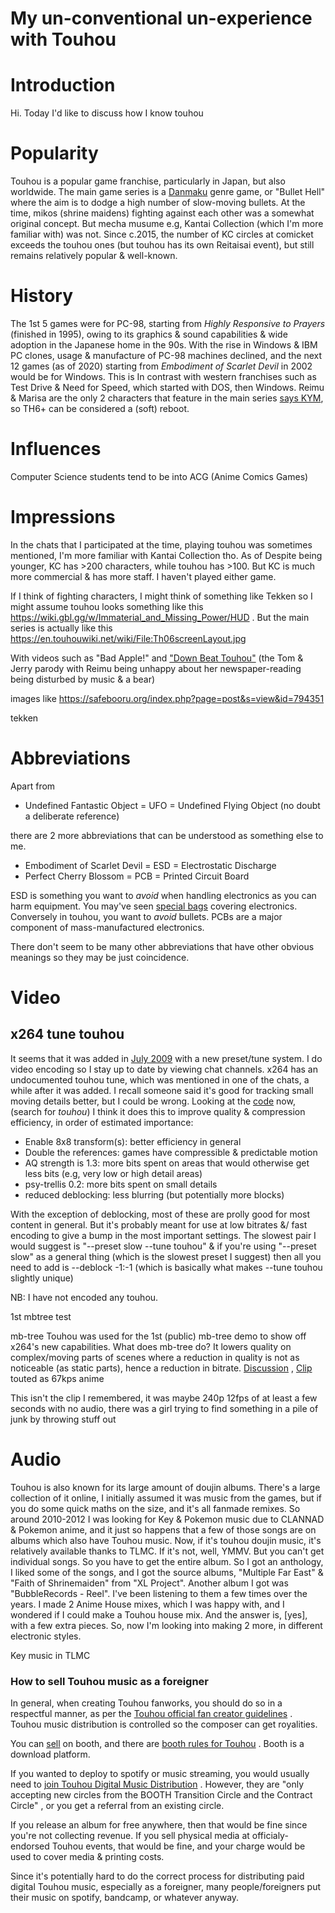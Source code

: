 # My un-conventional un-experience with Touhou

Introduction
===
Hi. Today I'd like to discuss how I know touhou

Popularity
===
Touhou is a popular game franchise, particularly in Japan, but also worldwide. The main game series is a [Danmaku](https://en.touhouwiki.net/wiki/Danmaku) genre game, or "Bullet Hell" where the aim is to dodge a high number of slow-moving bullets. At the time,  mikos (shrine maidens) fighting against each other was a somewhat original concept. But mecha musume e.g, Kantai Collection (which I'm more familiar with) was not. Since c.2015, the number of KC circles at comicket exceeds the touhou ones (but touhou has its own Reitaisai event), but still remains relatively popular & well-known. 

History
===
The 1st 5 games were for PC-98, starting from *Highly Responsive to Prayers* (finished in 1995), owing to its graphics & sound capabilities & wide adoption in the Japanese home in the 90s. With the rise in Windows & IBM PC clones, usage & manufacture of PC-98 machines declined, and the next 12 games (as of 2020) starting from *Embodiment of Scarlet Devil* in 2002 would be for Windows. This is In contrast with western franchises such as Test Drive & Need for Speed, which started with DOS, then Windows. Reimu & Marisa are the only 2 characters that feature in the main series [says KYM](https://knowyourmeme.com/memes/subcultures/touhou-project-%E6%9D%B1%E6%96%B9project), so TH6+ can be considered a (soft) reboot.

Influences
===
Computer Science students tend to be into ACG (Anime Comics Games)

Impressions
===
In the chats that I participated at the time, playing touhou was sometimes mentioned, I'm more familiar with Kantai Collection tho. As of Despite being younger, KC has >200 characters, while touhou has >100. But KC is much more commercial & has more staff. I haven't played either game.

If I think of fighting characters, I might think of something like Tekken so I might assume touhou looks something like this https://wiki.gbl.gg/w/Immaterial_and_Missing_Power/HUD . But the main series is actually like this https://en.touhouwiki.net/wiki/File:Th06screenLayout.jpg

With videos such as "Bad Apple!" and ["Down Beat Touhou"](https://www.youtube.com/watch?v=_iuwajdRwX4) (the Tom & Jerry parody with Reimu being unhappy about her newspaper-reading being disturbed by music & a bear)

images like https://safebooru.org/index.php?page=post&s=view&id=794351


tekken

Abbreviations
===
Apart from

- Undefined Fantastic Object = UFO = Undefined Flying Object (no doubt a deliberate reference)

there are 2 more abbreviations that can be understood as something else to me.

- Embodiment of Scarlet Devil = ESD = Electrostatic Discharge
- Perfect Cherry Blossom = PCB = Printed Circuit Board

ESD is something you want to *avoid* when handling electronics as you can harm equipment. You may've seen [special bags](https://en.wikipedia.org/wiki/Antistatic_bag) covering electronics. Conversely in touhou, you want to *avoid* bullets. PCBs are a major component of mass-manufactured electronics.

There don't seem to be many other abbreviations that have other obvious meanings so they may be just coincidence.



Video
===

x264 tune touhou
---
It seems that it was added in [July 2009](https://code.videolan.org/videolan/x264/-/commit/71b9d885aacd1cc86851248af6824ed0cd965d98) with a new preset/tune system.
I do video encoding so I stay up to date by viewing chat channels. x264 has an undocumented touhou tune, which was mentioned in one of the chats, a while after it was added. I recall someone said it's good for tracking small moving details better, but I could be wrong. Looking at the [code](https://code.videolan.org/videolan/x264/-/raw/master/common/base.c) now, (search for *touhou*) I think it does this to improve quality & compression efficiency, in order of estimated importance:
- Enable 8x8 transform(s): better efficiency in general
- Double the references: games have compressible & predictable motion
- AQ strength is 1.3: more bits spent on areas that would otherwise get less bits (e.g, very low or high detail areas)
- psy-trellis 0.2: more bits spent on small details
- reduced deblocking: less blurring (but potentially more blocks)

With the exception of deblocking, most of these are prolly good for most content in general. But it's probably meant for use at low bitrates &/ fast encoding to give a bump in the most important settings. The slowest pair I would suggest is "--preset slow --tune touhou" & if you're using "--preset slow" as a general thing (which is the slowest preset I suggest) then all you need to add is --deblock -1:-1 (which is basically what makes  --tune touhou slightly unique)

NB: I have not encoded any touhou.




1st mbtree test

mb-tree
Touhou was used for the 1st (public) mb-tree demo to show off x264's new capabilities. What does mb-tree do? It lowers quality on complex/moving parts of scenes where a reduction in quality is not as noticeable (as static parts), hence a reduction in bitrate. [Discussion](https://forum.doom9.org/showthread.php?t=148686) , [Clip](https://cdn.discordapp.com/attachments/505520008357740564/732910448956932137/UltraLowBitrateAnime.mp4) touted as 67kps anime

This isn't the clip I remembered, it was maybe 240p 12fps of at least a few seconds with no audio,  there was a girl trying to find something in a pile of junk by throwing stuff out 

Audio
===
Touhou is also known for its large amount of doujin albums. There's a large collection of it online, I initially assumed it was music from the games, but if you do some quick maths on the size, and it's all fanmade remixes. So around 2010-2012 I was looking for Key & Pokemon music due to CLANNAD & Pokemon anime, and it just so happens that a few of those songs are on albums which also have Touhou music. Now, if it's touhou doujin music, it's relatively available thanks to TLMC. If it's not, well, YMMV. But you can't get individual songs. So you have to get the entire album. So I got an anthology, I liked some of the songs, and I got the source albums, "Multiple Far East" & "Faith of Shrinemaiden" from "XL Project". Another album I got was "BubbleRecords - Reel". I've been listening to them a few times over the years. I made 2 Anime House mixes, which I was happy with, and I wondered if I could make a Touhou house mix. And the answer is, [yes], with a few extra pieces. So, now I'm looking into making 2 more, in different electronic styles.

Key music in TLMC


### How to sell Touhou music as a foreigner

In general, when creating Touhou fanworks, you should do so in a respectful manner, as per the [Touhou official fan creator guidelines](https://touhou-project.news/guidelines_en/) . Touhou music distribution is controlled so the composer can get royalities.

You can [sell](https://booth.pm/guide) on booth, and there are [booth rules for Touhou](https://booth.pm/rights_clearance_touhou) . Booth is a download platform.

If you wanted to deploy to spotify or music streaming, you would usually need to [join Touhou Digital Music Distribution](https://www.touhou-music.jp/circle/) . However, they are "only accepting new circles from the BOOTH Transition Circle and the Contract Circle" , or you get a referral from an existing circle.

If you release an album for free anywhere, then that would be fine since you're not collecting revenue. If you sell physical media at officialy-endorsed Touhou events, that would be fine, and your charge would be used to cover media & printing costs.

Since it's potentially hard to do the correct process for distributing paid digital Touhou music, especially as a foreigner, many people/foreigners put their music on spotify, bandcamp, or whatever anyway.
